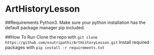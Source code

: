 # ArtHistoryLesson

##Requirements
Python3. Make sure your python installation has the default package manager pip included.

##How To Run
Clone the repo with `git clone https://github.com/osutripathi/ArtHistoryLesson.git`
Install required packages with `pip install -r requirements.txt`
